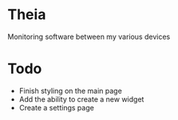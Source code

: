 Theia
=====

Monitoring software between my various devices


Todo
=====
- Finish styling on the main page
- Add the ability to create a new widget
- Create a settings page
